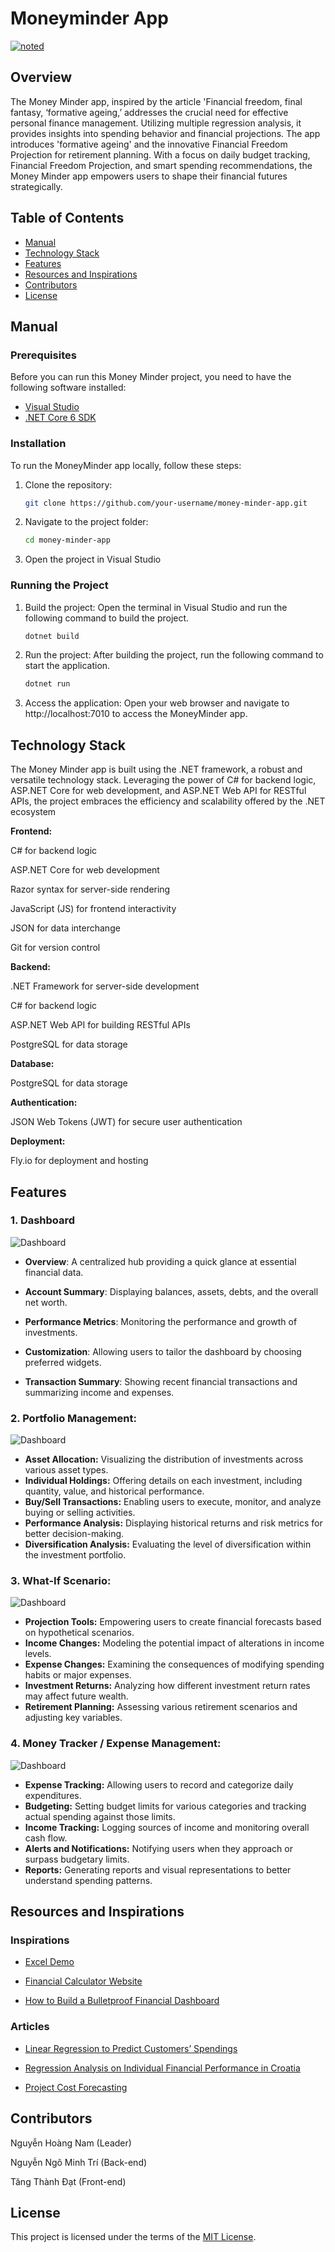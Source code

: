 # Moneyminder App
<a href="https://lifechart-290013.web.app/#/screen1"><img src="Picture/banner.png" alt="noted" /></a>

## Overview

The Money Minder app, inspired by the article 'Financial freedom, final fantasy, ‘formative ageing,’ addresses the crucial need for effective personal finance management. Utilizing multiple regression analysis, it provides insights into spending behavior and financial projections. The app introduces 'formative ageing' and the innovative Financial Freedom Projection for retirement planning. With a focus on daily budget tracking, Financial Freedom Projection, and smart spending recommendations, the Money Minder app empowers users to shape their financial futures strategically.

## Table of Contents

- [Manual](#manual)
- [Technology Stack](#technology-stack)
- [Features](#features)
- [Resources and Inspirations](#resources-and-inspirations)
- [Contributors](#contributors)
- [License](#license)

## Manual

### Prerequisites
Before you can run this Money Minder project, you need to have the following software installed:
- [Visual Studio](https://visualstudio.microsoft.com)
- [.NET Core 6 SDK](https://dotnet.microsoft.com/download)

### Installation 

To run the MoneyMinder app locally, follow these steps:

1. Clone the repository:
   ```bash
   git clone https://github.com/your-username/money-minder-app.git
2. Navigate to the project folder:
    ```bash
    cd money-minder-app
3. Open the project in Visual Studio 
### Running the Project
1. Build the project:
Open the terminal in Visual Studio and run the following command to build the project.
    ```bash
    dotnet build
2. Run the project: After building the project, run the following command to start the application.
    ```bash
    dotnet run
3. Access the application: Open your web browser and navigate to http://localhost:7010 to access the MoneyMinder app.

## Technology Stack

The Money Minder app is built using the .NET framework, a robust and versatile technology stack. Leveraging the power of C# for backend logic, ASP.NET Core for web development, and ASP.NET Web API for RESTful APIs, the project embraces the efficiency and scalability offered by the .NET ecosystem

**Frontend:**

C# for backend logic

ASP.NET Core for web development

Razor syntax for server-side rendering

JavaScript (JS) for frontend interactivity

JSON for data interchange

Git for version control

**Backend:**

.NET Framework for server-side development

C# for backend logic

ASP.NET Web API for building RESTful APIs

PostgreSQL for data storage

**Database:**

PostgreSQL for data storage

**Authentication:**

JSON Web Tokens (JWT) for secure user authentication

**Deployment:**

Fly.io for deployment and hosting

## Features 

### 1. Dashboard
![Dashboard](Picture/Dashboard1.png)
- **Overview**: A centralized hub providing a quick glance at essential financial data.

- **Account Summary**: Displaying balances, assets, debts, and the overall net worth.

- **Performance Metrics**: Monitoring the performance and growth of investments.

- **Customization**: Allowing users to tailor the dashboard by choosing preferred widgets.

- **Transaction Summary**: Showing recent financial transactions and summarizing income and expenses.



### 2. Portfolio Management:
![Dashboard](Picture/Portfolio1.png)
- **Asset Allocation:** Visualizing the distribution of investments across various asset types.
- **Individual Holdings:** Offering details on each investment, including quantity, value, and historical performance.
- **Buy/Sell Transactions:** Enabling users to execute, monitor, and analyze buying or selling activities.
- **Performance Analysis:** Displaying historical returns and risk metrics for better decision-making.
- **Diversification Analysis:** Evaluating the level of diversification within the investment portfolio.

### 3. What-If Scenario:
![Dashboard](Picture/Whatif1.png)
- **Projection Tools:** Empowering users to create financial forecasts based on hypothetical scenarios.
- **Income Changes:** Modeling the potential impact of alterations in income levels.
- **Expense Changes:** Examining the consequences of modifying spending habits or major expenses.
- **Investment Returns:** Analyzing how different investment return rates may affect future wealth.
- **Retirement Planning:** Assessing various retirement scenarios and adjusting key variables.

### 4. Money Tracker / Expense Management:
![Dashboard](Picture/Moneytracker1.png)
- **Expense Tracking:** Allowing users to record and categorize daily expenditures.
- **Budgeting:** Setting budget limits for various categories and tracking actual spending against those limits.
- **Income Tracking:** Logging sources of income and monitoring overall cash flow.
- **Alerts and Notifications:** Notifying users when they approach or surpass budgetary limits.
- **Reports:** Generating reports and visual representations to better understand spending patterns.

## Resources and Inspirations

### **Inspirations**

- [Excel Demo](https://docs.google.com/spreadsheets/d/1Uxr0_q9n1ISodCaO8fyB4BpRL5pmjNHF4-bF7q3Yctg/edit?usp=sharing)

- [Financial Calculator Website](https://www.jagoinvestor.com/calculators)

- [How to Build a Bulletproof Financial Dashboard](https://www.kubera.com/blog/financial-dashboard)

### Articles

- [Linear Regression to Predict Customers’ Spendings](https://www.sciencedirect.com/science/article/pii/S1877042813046429)

- [Regression Analysis on Individual Financial Performance in Croatia](https://www.researchgate.net/publication/320848528_The_Regression_Analysis_of_Individual_Financial_Performance_Evidence_from_Croatia)

- [Project Cost Forecasting](https://www.sciencedirect.com/science/article/pii/S1877050921023024)


## Contributors
Nguyễn Hoàng Nam (Leader) 

Nguyễn Ngô Minh Trí (Back-end)

Tăng Thành Đạt (Front-end)

## License

This project is licensed under the terms of the [MIT License](https://opensource.org/license/mit/). 

